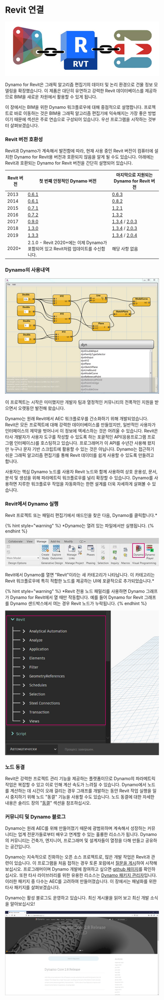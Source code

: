 # Revit 연결

![](images/1/revitconnectionlink.jpg)

Dynamo for Revit은 그래픽 알고리즘 편집기의 데이터 및 논리 환경으로 건물 정보 모델링을 확장했습니다. 이 제품은 대단히 유연하고 강력한 Revit 데이터베이스를 제공하므로 BIM을 새로운 차원에서 활용할 수 있게 됩니다.

이 장에서는 BIM을 위한 Dynamo 워크플로우에 대해 중점적으로 설명합니다. 프로젝트로 바로 이동하는 것은 BIM용 그래픽 알고리즘 편집기에 익숙해지는 가장 좋은 방법이기 때문에 섹션은 주로 연습으로 구성되어 있습니다. 우선 프로그램을 시작하는 것부터 살펴보겠습니다.

### Revit 버전 호환성

Revit과 Dynamo가 계속해서 발전함에 따라, 현재 사용 중인 Revit 버전이 컴퓨터에 설치한 Dynamo for Revit용 버전과 호환되지 않음을 알게 될 수도 있습니다. 아래에는 Revit과 호환되는 Dynamo for Revit 버전을 간단히 설명되어 있습니다.

| Revit 버전 | 첫 번째 안정적인 Dynamo 버전                                                       | 마지막으로 지원되는 Dynamo for Revit 버전                                                                                                                                |
| ------------- | --------------------------------------------------------------------------------- | ---------------------------------------------------------------------------------------------------------------------------------------------------------------------- |
| 2013          | [0.6.1](http://dyn-builds-data.s3-us-west-2.amazonaws.com/DynamoInstall0.6.1.exe) | [0.6.3](http://dyn-builds-data.s3-us-west-2.amazonaws.com/DynamoInstall0.6.3.exe)                                                                                      |
| 2014          | [0.6.1](http://dyn-builds-data.s3-us-west-2.amazonaws.com/DynamoInstall0.6.1.exe) | [0.8.2](http://dyn-builds-data.s3-us-west-2.amazonaws.com/DynamoInstall0.8.2.exe)                                                                                      |
| 2015          | [0.7.1](http://dyn-builds-data.s3-us-west-2.amazonaws.com/DynamoInstall0.7.1.exe) | [1.2.1](http://dyn-builds-data.s3-us-west-2.amazonaws.com/DynamoInstall1.2.1.exe)                                                                                      |
| 2016          | [0.7.2](http://dyn-builds-data.s3-us-west-2.amazonaws.com/DynamoInstall0.7.2.exe) | [1.3.2](http://dyn-builds-data.s3-us-west-2.amazonaws.com/DynamoInstall1.3.2.exe)                                                                                      |
| 2017          | [0.9.0](http://dyn-builds-data.s3-us-west-2.amazonaws.com/DynamoInstall0.9.0.exe) | [1.3.4](http://dyn-builds-data.s3-us-west-2.amazonaws.com/DynamoInstall1.3.4.exe) / [2.0.3](https://dyn-builds-data.s3-us-west-2.amazonaws.com/DynamoInstall2.0.3.exe) |
| 2018          | [1.3.0](http://dyn-builds-data.s3-us-west-2.amazonaws.com/DynamoInstall1.3.0.exe) | [1.3.4](http://dyn-builds-data.s3-us-west-2.amazonaws.com/DynamoInstall1.3.4.exe) / [2.0.3](https://dyn-builds-data.s3-us-west-2.amazonaws.com/DynamoInstall2.0.3.exe) |
| 2019          | [1.3.3](http://dyn-builds-data.s3-us-west-2.amazonaws.com/DynamoInstall1.3.3.exe) | [1.3.4](http://dyn-builds-data.s3-us-west-2.amazonaws.com/DynamoInstall1.3.4.exe) / [2.0.4](https://dyn-builds-data.s3-us-west-2.amazonaws.com/DynamoInstall2.0.4.exe) |
| 2020+         | 2.1.0 - Revit 2020+에는 이제 Dynamo가 포함되어 있고 Revit처럼 업데이트를 수신합니다.      | 해당 사항 없음                                                                                                                                                                    |

### Dynamo의 사용내역

![사용 내역](images/1/earlyScreenshot.jpg)

이 프로젝트는 시작은 미미했지만 개발자 팀과 열정적인 커뮤니티의 전폭적인 지원을 받으면서 오랫동안 발전해 왔습니다.

Dynamo는 원래 Revit에서 AEC 워크플로우를 간소화하기 위해 개발되었습니다. Revit은 모든 프로젝트에 대해 강력한 데이터베이스를 만들었지만, 일반적인 사용자가 인터페이스의 제약을 벗어나서 이 정보에 액세스하는 것은 어려울 수 있습니다. Revit은 타사 개발자가 사용자 도구를 작성할 수 있도록 하는 포괄적인 API(응용프로그램 프로그램 인터페이스)를 호스팅하고 있습니다. 프로그래머가 이 API를 수년간 사용해 왔지만 누구나 문자 기반 스크립트에 활용할 수 있는 것은 아닙니다. Dynamo는 접근하기 쉬운 그래픽 알고리즘 편집기를 통해 Revit 데이터를 쉽게 사용할 수 있도록 만들려고 합니다.

사용자는 핵심 Dynamo 노드를 사용자 Revit 노드와 함께 사용하여 상호 운용성, 문서, 분석 및 생성을 위해 파라메트릭 워크플로우를 널리 확장할 수 있습니다. Dynamo를 사용하면 지루한 워크플로우 작업을 자동화하는 한편 설계를 더욱 자세하게 살펴볼 수 있습니다.

### Revit에서 Dynamo 실행

Revit 프로젝트 또는 패밀리 편집기에서 애드인을 찾은 다음, Dynamo를 클릭합니다.*

{% hint style="warning" %} *Dynamo는 열려 있는 파일에서만 실행됩니다. {% endhint %}

![](<images/1/launchdynamofromrevit (1).jpg>)

Revit에서 Dynamo를 열면 "Revit"이라는 새 카테고리가 나타납니다. 이 카테고리는 Revit 워크플로우에 특히 적합한 노드를 제공하는 UI에 포괄적으로 추가되었습니다.*

{% hint style="warning" %} *Revit 전용 노드 패밀리를 사용하면 Dynamo 그래프가 Dynamo for Revit에서 열 때만 작동합니다. 예를 들어 Dynamo for Revit 그래프를 Dynamo 샌드박스에서 여는 경우 Revit 노드가 누락됩니다. {% endhint %}

![](images/1/revitconnection-runningdynamoinrevit02.jpg)

### 노드 동결

Revit은 강력한 프로젝트 관리 기능을 제공하는 플랫폼이므로 Dynamo의 파라메트릭 작업은 복잡할 수 있고 이로 인해 계산 속도가 느려질 수 있습니다. Dynamo에서 노드를 계산하는 데 시간이 오래 걸리는 경우 그래프를 개발하는 동안 Revit 작업 실행을 일시 중지하기 위해 노드 "동결" 기능을 사용할 수도 있습니다. 노드 동결에 대한 자세한 내용은 솔리드 장의 "[동결](../5\_essential\_nodes\_and\_concepts/5-2\_geometry-for-computational-design/6-solids.md)" 섹션을 참조하십시오.

### 커뮤니티 및 Dynamo 블로그

Dynamo는 원래 AEC를 위해 만들어졌기 때문에 광범위하며 계속해서 성장하는 커뮤니티는 업계 전문가들로부터 배우고 연계할 수 있는 훌륭한 리소스가 됩니다. Dynamo의 커뮤니티는 건축가, 엔지니어, 프로그래머 및 설계자들이 열정을 다해 만들고 공유하는 공간입니다.

Dynamo는 지속적으로 진화하는 오픈 소스 프로젝트로, 많은 개발 작업은 Revit과 관련이 있습니다. 이 프로그램을 처음 접하는 경우 토론 포럼에서 [질문을 게시](http://dynamobim.org/forums/forum/dyn/)하여 시작해 보십시오. 프로그래머이며 Dynamo 개발에 참여하고 싶으면 [github 페이지](https://github.com/DynamoDS/Dynamo)를 확인하십시오. 또한 타사 라이브러리를 위한 유용한 리소스는 [Dynamo 패키지 관리자](http://dynamopackages.com)입니다. 이러한 패키지 중 다수는 AEC를 고려하여 만들어졌습니다. 이 장에서는 패널화를 위한 타사 패키지를 살펴보겠습니다.

Dynamo는 활성 블로그도 운영하고 있습니다. 최신 게시물을 읽어 보고 최신 개발 소식을 알아보십시오!

![블로그](images/1/blog.png)
